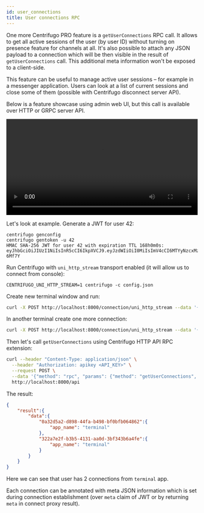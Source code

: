 ```yaml
---
id: user_connections
title: User connections RPC
---
```


One more Centrifugo PRO feature is a `getUserConnections` RPC call. It allows to get all active sessions of the user (by user ID) without turning on presence feature for channels at all. It's also possible to attach any JSON payload to a connection which will be then visible in the result of `getUserConnections` call. This additional meta information won't be exposed to a client-side.

This feature can be useful to manage active user sessions – for example in a messenger application. Users can look at a list of current sessions and close some of them (possible with Centrifugo disconnect server API).

Below is a feature showcase using admin web UI, but this call is available over HTTP or GRPC server API.

<video width="100%" controls>
  <source src="/img/user_connections.mp4" type="video/mp4" />
  Sorry, your browser doesn't support embedded video.
</video>

Let's look at example. Generate a JWT for user 42:

```
centrifugo genconfig
centrifugo gentoken -u 42
HMAC SHA-256 JWT for user 42 with expiration TTL 168h0m0s:
eyJhbGciOiJIUzI1NiIsInR5cCI6IkpXVCJ9.eyJzdWIiOiI0MiIsImV4cCI6MTYyNzcxMzMzNX0.s3eOhujiyBjc4u21nuHkbcWJll4Um0QqGU3PF-6Mf7Y
```

Run Centrifugo with `uni_http_stream` transport enabled (it will allow us to connect from console):

```
CENTRIFUGO_UNI_HTTP_STREAM=1 centrifugo -c config.json
```

Create new terminal window and run:

```bash
curl -X POST http://localhost:8000/connection/uni_http_stream --data '{"token": "eyJhbGciOiJIUzI1NiIsInR5cCI6IkpXVCJ9.eyJzdWIiOiI0MiIsImV4cCI6MTYyNzcxMzMzNX0.s3eOhujiyBjc4u21nuHkbcWJll4Um0QqGU3PF-6Mf7Y", "name": "terminal"}'
```

In another terminal create one more connection:

```bash
curl -X POST http://localhost:8000/connection/uni_http_stream --data '{"token": "eyJhbGciOiJIUzI1NiIsInR5cCI6IkpXVCJ9.eyJzdWIiOiI0MiIsImV4cCI6MTYyNzcxMzMzNX0.s3eOhujiyBjc4u21nuHkbcWJll4Um0QqGU3PF-6Mf7Y", "name": "terminal"}'
```

Then let's call `getUserConnections` using Centrifugo HTTP API RPC extension:

```bash
curl --header "Content-Type: application/json" \
  --header "Authorization: apikey <API_KEY>" \
  --request POST \
  --data '{"method": "rpc", "params": {"method": "getUserConnections", "params": {"user": "42"}}}' \
  http://localhost:8000/api
```

The result:

```json
{
    "result":{
        "data":{
            "0a32d5a2-d898-44fa-b498-bf0bfb064862":{
                "app_name": "terminal"
            },
            "322a7e2f-b3b5-4131-aa0d-3bf343b6a4fe":{
                "app_name": "terminal"
            }
        }
    }
}
```

Here we can see that user has 2 connections from `terminal` app.

Each connection can be annotated with meta JSON information which is set during connection establishment (over `meta` claim of JWT or by returning `meta` in connect proxy result).
